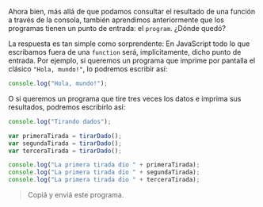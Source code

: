 Ahora bien, más allá de que podamos consultar el resultado de una función a través de la consola, también aprendimos anteriormente que los programas tienen un punto de entrada: el `program`. ¿Dónde quedó?

La respuesta es tan simple como sorprendente: En JavaScript todo lo que escribamos fuera de una `function` será, implícitamente, dicho punto de entrada. Por ejemplo, si queremos un programa que imprime por pantalla el clásico `"Hola, mundo!"`, lo podremos escribir así:

```javascript
console.log("Hola, mundo!");
```

O si queremos un programa que tire tres veces los datos e imprima sus resultados, podremos escribirlo así: 

```javascript
console.log("Tirando dados");

var primeraTirada = tirarDado();
var segundaTirada = tirarDado();
var terceraTirada = tirarDado();

console.log("La primera tirada dio " + primeraTirada);
console.log("La primera tirada dio " + segundaTirada);
console.log("La primera tirada dio " + terceraTirada);
```

> Copiá y enviá este programa. 


